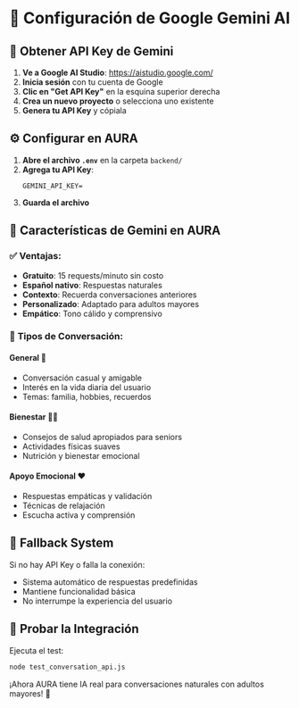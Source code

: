 # 🤖 Configuración de Google Gemini AI

## 🔑 Obtener API Key de Gemini

1. **Ve a Google AI Studio**: https://aistudio.google.com/
2. **Inicia sesión** con tu cuenta de Google
3. **Clic en "Get API Key"** en la esquina superior derecha
4. **Crea un nuevo proyecto** o selecciona uno existente
5. **Genera tu API Key** y cópiala

## ⚙️ Configurar en AURA

1. **Abre el archivo `.env`** en la carpeta `backend/`
2. **Agrega tu API Key**:
   ```
   GEMINI_API_KEY=
   ```
3. **Guarda el archivo**

## 🚀 Características de Gemini en AURA

### ✅ **Ventajas:**
- **Gratuito**: 15 requests/minuto sin costo
- **Español nativo**: Respuestas naturales
- **Contexto**: Recuerda conversaciones anteriores
- **Personalizado**: Adaptado para adultos mayores
- **Empático**: Tono cálido y comprensivo

### 🎯 **Tipos de Conversación:**

#### **General** 💬
- Conversación casual y amigable
- Interés en la vida diaria del usuario
- Temas: familia, hobbies, recuerdos

#### **Bienestar** 🏃‍♂️
- Consejos de salud apropiados para seniors
- Actividades físicas suaves
- Nutrición y bienestar emocional

#### **Apoyo Emocional** ❤️
- Respuestas empáticas y validación
- Técnicas de relajación
- Escucha activa y comprensión

## 🔄 **Fallback System**

Si no hay API Key o falla la conexión:
- Sistema automático de respuestas predefinidas
- Mantiene funcionalidad básica
- No interrumpe la experiencia del usuario

## 🧪 **Probar la Integración**

Ejecuta el test:
```bash
node test_conversation_api.js
```

¡Ahora AURA tiene IA real para conversaciones naturales con adultos mayores! 🎉
